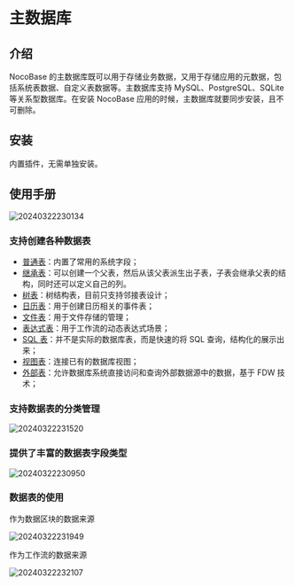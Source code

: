 # 主数据库

<PluginInfo name="data-source-main"></PluginInfo>

## 介绍

NocoBase 的主数据库既可以用于存储业务数据，又用于存储应用的元数据，包括系统表数据、自定义表数据等。主数据库支持 MySQL、PostgreSQL、SQLite 等关系型数据库。在安装 NocoBase 应用的时候，主数据库就要同步安装，且不可删除。

## 安装

内置插件，无需单独安装。

## 使用手册

![20240322230134](https://nocobase-docs.oss-cn-beijing.aliyuncs.com/20240322230134.png)

### 支持创建各种数据表

- [普通表](/handbook/data-source-main/general-collection)：内置了常用的系统字段；
- [继承表](/handbook/data-source-main/inheritance-collection)：可以创建一个父表，然后从该父表派生出子表，子表会继承父表的结构，同时还可以定义自己的列。
- [树表](/handbook/collection-tree)：树结构表，目前只支持邻接表设计；
- [日历表](/handbook/block-calendar/collection-calendar)：用于创建日历相关的事件表；
- [文件表](/handbook/file-manager/file-collection)：用于文件存储的管理；
- [表达式表](/handbook/workflow-dynamic-calculation/expression)：用于工作流的动态表达式场景；
- [SQL 表](/handbook/collection-sql)：并不是实际的数据库表，而是快速的将 SQL 查询，结构化的展示出来；
- [视图表](/handbook/collection-view)：连接已有的数据库视图；
- [外部表](/handbook/collection-fdw)：允许数据库系统直接访问和查询外部数据源中的数据，基于 FDW 技术；

### 支持数据表的分类管理

![20240322231520](https://nocobase-docs.oss-cn-beijing.aliyuncs.com/20240322231520.png)

### 提供了丰富的数据表字段类型

![20240322230950](https://nocobase-docs.oss-cn-beijing.aliyuncs.com/20240322230950.png)

### 数据表的使用

作为数据区块的数据来源

![20240322231949](https://nocobase-docs.oss-cn-beijing.aliyuncs.com/20240322231949.png)

作为工作流的数据来源

![20240322232107](https://nocobase-docs.oss-cn-beijing.aliyuncs.com/20240322232107.png)